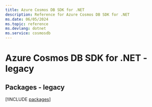```yaml
---
title: Azure Cosmos DB SDK for .NET
description: Reference for Azure Cosmos DB SDK for .NET
ms.date: 06/05/2024
ms.topic: reference
ms.devlang: dotnet
ms.service: cosmosdb
---
```

# Azure Cosmos DB SDK for .NET - legacy
## Packages - legacy
[!INCLUDE [packages](cosmos-db-index.md)]